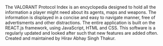 The VALORANT Protocol Index is an encyclopedia designed to hold all the information a player might need about its agents, maps and weapons. The information is displayed in a concise and easy to navigate manner, free of advertisments and other distractions. The entire application is built on the REACT.js framework, using JavaScript, HTML and CSS. This software is a regularly updated and looked after such that new features are added often. Created and maintained by Hirav Abhay Singh Thakur.
